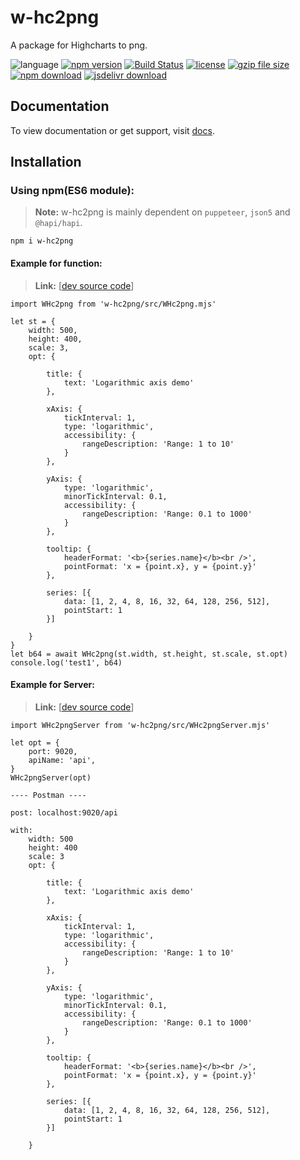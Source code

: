 # w-hc2png
A package for Highcharts to png.

![language](https://img.shields.io/badge/language-JavaScript-orange.svg) 
[![npm version](http://img.shields.io/npm/v/w-hc2png.svg?style=flat)](https://npmjs.org/package/w-hc2png) 
[![Build Status](https://travis-ci.org/yuda-lyu/w-hc2png.svg?branch=master)](https://travis-ci.org/yuda-lyu/w-hc2png) 
[![license](https://img.shields.io/npm/l/w-hc2png.svg?style=flat)](https://npmjs.org/package/w-hc2png) 
[![gzip file size](http://img.badgesize.io/yuda-lyu/w-hc2png/master/dist/w-hc2png.umd.js.svg?compression=gzip)](https://github.com/yuda-lyu/w-hc2png)
[![npm download](https://img.shields.io/npm/dt/w-hc2png.svg)](https://npmjs.org/package/w-hc2png) 
[![jsdelivr download](https://img.shields.io/jsdelivr/npm/hm/w-hc2png.svg)](https://www.jsdelivr.com/package/npm/w-hc2png)

## Documentation
To view documentation or get support, visit [docs](https://yuda-lyu.github.io/w-hc2png/WHc2png.html).

## Installation
### Using npm(ES6 module):
> **Note:** w-hc2png is mainly dependent on `puppeteer`, `json5` and `@hapi/hapi`.
```alias
npm i w-hc2png
```

#### Example for function:
> **Link:** [[dev source code](https://github.com/yuda-lyu/w-hc2png/blob/master/scla.mjs)]
```alias
import WHc2png from 'w-hc2png/src/WHc2png.mjs'

let st = {
    width: 500,
    height: 400,
    scale: 3,
    opt: {

        title: {
            text: 'Logarithmic axis demo'
        },

        xAxis: {
            tickInterval: 1,
            type: 'logarithmic',
            accessibility: {
                rangeDescription: 'Range: 1 to 10'
            }
        },

        yAxis: {
            type: 'logarithmic',
            minorTickInterval: 0.1,
            accessibility: {
                rangeDescription: 'Range: 0.1 to 1000'
            }
        },

        tooltip: {
            headerFormat: '<b>{series.name}</b><br />',
            pointFormat: 'x = {point.x}, y = {point.y}'
        },

        series: [{
            data: [1, 2, 4, 8, 16, 32, 64, 128, 256, 512],
            pointStart: 1
        }]

    }
}
let b64 = await WHc2png(st.width, st.height, st.scale, st.opt)
console.log('test1', b64)

```

#### Example for Server:
> **Link:** [[dev source code](https://github.com/yuda-lyu/w-hc2png/blob/master/srv.mjs)]
```alias
import WHc2pngServer from 'w-hc2png/src/WHc2pngServer.mjs'

let opt = {
    port: 9020,
    apiName: 'api',
}
WHc2pngServer(opt)

---- Postman ----

post: localhost:9020/api

with:
    width: 500
    height: 400
    scale: 3
    opt: {
    
        title: {
            text: 'Logarithmic axis demo'
        },
    
        xAxis: {
            tickInterval: 1,
            type: 'logarithmic',
            accessibility: {
                rangeDescription: 'Range: 1 to 10'
            }
        },
    
        yAxis: {
            type: 'logarithmic',
            minorTickInterval: 0.1,
            accessibility: {
                rangeDescription: 'Range: 0.1 to 1000'
            }
        },
    
        tooltip: {
            headerFormat: '<b>{series.name}</b><br />',
            pointFormat: 'x = {point.x}, y = {point.y}'
        },
    
        series: [{
            data: [1, 2, 4, 8, 16, 32, 64, 128, 256, 512],
            pointStart: 1
        }]
    
    }

```

